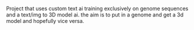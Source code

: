 Project that uses custom text ai training exclusively on genome sequences and a text/img to 3D model ai.
the aim is to put in a genome and get a 3d model and hopefully vice versa.

